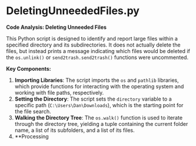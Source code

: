 # DeletingUnneededFiles.py

**Code Analysis: Deleting Unneeded Files**

This Python script is designed to identify and report large files within a specified directory and its subdirectories. It does not actually delete the files, but instead prints a message indicating which files would be deleted if the `os.unlink()` or `send2trash.send2trash()` functions were uncommented.

**Key Components:**

1. **Importing Libraries**: The script imports the `os` and `pathlib` libraries, which provide functions for interacting with the operating system and working with file paths, respectively.
2. **Setting the Directory**: The script sets the `directory` variable to a specific path (`C:\Users\Dan\Downloads`), which is the starting point for the file search.
3. **Walking the Directory Tree**: The `os.walk()` function is used to iterate through the directory tree, yielding a tuple containing the current folder name, a list of its subfolders, and a list of its files.
4. **Processing